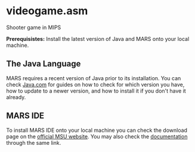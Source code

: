 # videogame.asm

Shooter game in MIPS

**Prerequisistes:** Install the latest version of Java and MARS onto your local machine.

## The Java Language

MARS requires a recent version of Java prior to its installation. You can check [Java.com](https://www.java.com/en/download/help/download_options.html) for guides on how to check for which version you have, how to update to a newer version, and how to install it if you don't have it already.

## MARS IDE

To install MARS IDE onto your local machine you can check the download page on the [official MSU website](https://courses.missouristate.edu/kenvollmar/mars/download.htm). You may also check the [documentation](https://courses.missouristate.edu/kenvollmar/mars/Help/MarsHelpCommand.html) through the same link.
